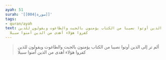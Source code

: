 ```yaml
---
ayah: 51
surah: '[[004|سورة]]'
tags:
- quran/ayah
text: ألم تر إلى الذين أوتوا نصيبا من الكتاب يؤمنون بالجبت والطاغوت ويقولون للذين
  كفروا هؤلاء أهدى من الذين آمنوا سبيلا
---
```

> ألم تر إلى الذين أوتوا نصيبا من الكتاب يؤمنون بالجبت والطاغوت ويقولون للذين كفروا هؤلاء أهدى من الذين آمنوا سبيلا
